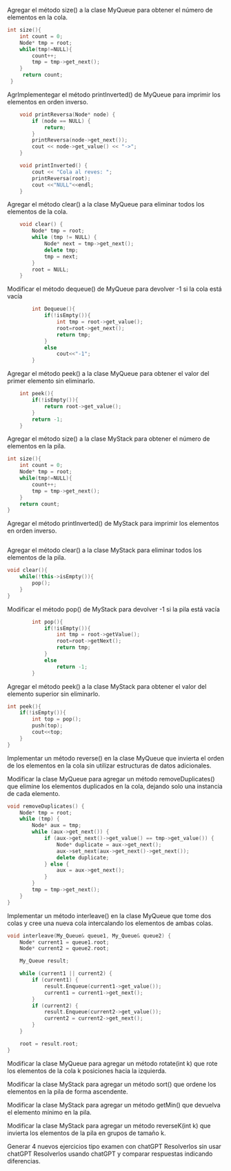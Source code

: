 
Agregar el método size() a la clase MyQueue para obtener el número de elementos en la cola.
```C++
int size(){
    int count = 0;
    Node* tmp = root;
    while(tmp!=NULL){
        count++;
        tmp = tmp->get_next();
    }
     return count;
 }
```
AgrImplementegar el método printInverted() de MyQueue para imprimir los elementos en orden inverso.
```C++
    void printReversa(Node* node) {
        if (node == NULL) {
            return;
        }
        printReversa(node->get_next());
        cout << node->get_value() << "->";
    }

    void printInverted() {
        cout << "Cola al reves: ";
        printReversa(root);
        cout <<"NULL"<<endl;
    }
```
Agregar el método clear() a la clase MyQueue para eliminar todos los elementos de la cola.
```C++
    void clear() {
        Node* tmp = root;
        while (tmp != NULL) {
            Node* next = tmp->get_next();
            delete tmp;
            tmp = next;
        }
        root = NULL;
    }
```
Modificar el método dequeue() de MyQueue para devolver -1 si la cola está vacía
```C++
        int Dequeue(){
            if(!isEmpty()){
                int tmp = root->get_value();
                root=root->get_next();
                return tmp;
            }
            else
                cout<<"-1";
        }
```
Agregar el método peek() a la clase MyQueue para obtener el valor del primer elemento sin eliminarlo.
```C++
    int peek(){
        if(!isEmpty()){
            return root->get_value();
        }
        return -1;
    }
```
Agregar el método size() a la clase MyStack para obtener el número de elementos en la pila.
```C++
int size(){
    int count = 0;
    Node* tmp = root;
    while(tmp!=NULL){
        count++;
        tmp = tmp->get_next();
    }
    return count;
}
```
Agregar el método printInverted() de MyStack para imprimir los elementos en orden inverso.
```C++


```
Agregar el método clear() a la clase MyStack para eliminar todos los elementos de la pila.
```C++
void clear(){
    while(!this->isEmpty()){
        pop();
    }
}
```
Modificar el método pop() de MyStack para devolver -1 si la pila está vacía
```C++
        int pop(){
            if(!isEmpty()){
                int tmp = root->getValue();
                root=root->getNext();
                return tmp;
            }
            else
                return -1;
        }
```
Agregar el método peek() a la clase MyStack para obtener el valor del elemento superior sin eliminarlo.
```C++
int peek(){
    if(!isEmpty()){
        int top = pop();
        push(top);
        cout<<top;
    }
}
```
Implementar un método reverse() en la clase MyQueue que invierta el orden de los elementos en la cola sin utilizar estructuras de datos adicionales.

Modificar la clase MyQueue para agregar un método removeDuplicates() que elimine los elementos duplicados en la cola, dejando solo una instancia de cada elemento.
```C++
void removeDuplicates() {
    Node* tmp = root;
    while (tmp) {
        Node* aux = tmp;
        while (aux->get_next()) {
            if (aux->get_next()->get_value() == tmp->get_value()) {
                Node* duplicate = aux->get_next();
                aux->set_next(aux->get_next()->get_next());
                delete duplicate;
            } else {
                aux = aux->get_next();
            }
        }
        tmp = tmp->get_next();
    }
}
```
Implementar un método interleave() en la clase MyQueue que tome dos colas y cree una nueva cola intercalando los elementos de ambas colas.
```C++
void interleave(My_Queue& queue1, My_Queue& queue2) {
    Node* current1 = queue1.root;
    Node* current2 = queue2.root;

    My_Queue result;

    while (current1 || current2) {
        if (current1) {
            result.Enqueue(current1->get_value());
            current1 = current1->get_next();
        }
        if (current2) {
            result.Enqueue(current2->get_value());
            current2 = current2->get_next();
        }
    }

    root = result.root;
}
```
Modificar la clase MyQueue para agregar un método rotate(int k) que rote los elementos de la cola k posiciones hacia la izquierda.

Modificar la clase MyStack para agregar un método sort() que ordene los elementos en la pila de forma ascendente.

Modificar la clase MyStack para agregar un método getMin() que devuelva el elemento mínimo en la pila.

Modificar la clase MyStack para agregar un método reverseK(int k) que invierta los elementos de la pila en grupos de tamaño k.

Generar 4 nuevos ejercicios tipo examen con chatGPT
Resolverlos sin usar chatGPT
Resolverlos usando chatGPT y comparar respuestas indicando diferencias.
